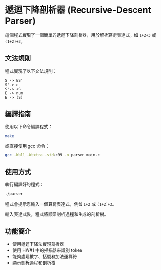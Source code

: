 # 遞迴下降剖析器 (Recursive-Descent Parser)

這個程式實現了一個簡單的遞迴下降剖析器，用於解析算術表達式，如 `1+2+3` 或 `(1+2)+3`。

## 文法規則

程式實現了以下文法規則：

```
S -> ES'
S'-> ε
S'-> +S
E -> num
E -> (S)
```

## 編譯指南

使用以下命令編譯程式：

```bash
make
```

或直接使用 gcc 命令：

```bash
gcc -Wall -Wextra -std=c99 -o parser main.c
```

## 使用方式

執行編譯好的程式：

```bash
./parser
```

程式會提示您輸入一個算術表達式，例如 `1+2` 或 `(1+2)+3`。

輸入表達式後，程式將顯示剖析過程和生成的剖析樹。

## 功能簡介

- 使用遞迴下降法實現剖析器
- 使用 HW#1 中的掃描器來識別 token
- 能夠處理數字、括號和加法運算符
- 顯示剖析過程和剖析樹
